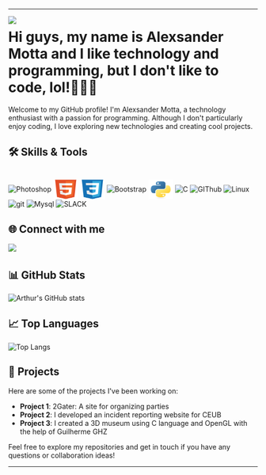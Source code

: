 
---

<div style="float: left; width: 20%; margin-right: 10px;">
  <img width="15%" src="![image](https://github.com/APKOY/APKOY/assets/171528136/cb5025a4-2ed5-4403-8c30-01759020e571)
" target="_blank">
  <!-- 
  https://picrew.me/en/image_maker/338224#google_vignette
  gift maker 
  https://ezgif.com/maker
  -->
</div>

# Hi guys, my name is Alexsander Motta and I like technology and programming, but I don't like to code, lol!👨🏽‍💻
<!-- 
icon 
https://emojipedia.org/pt/castor
-->

Welcome to my GitHub profile! I'm Alexsander Motta, a technology enthusiast with a passion for programming. Although I don't particularly enjoy coding, I love exploring new technologies and creating cool projects.

## 🛠️ Skills & Tools
<div style="display: inline_block"><br>
  <img align="center" alt="Photoshop" height="40" width="50" src="https://icongr.am/devicon/photoshop-line.svg?size=148&color=2e6dff">
  <img align="center" alt="HTML" height="40" width="50" src="https://raw.githubusercontent.com/devicons/devicon/master/icons/html5/html5-original.svg">
  <img align="center" alt="CSS" height="40" width="50" src="https://raw.githubusercontent.com/devicons/devicon/master/icons/css3/css3-original.svg">
  <img align="center" alt="Bootstrap" height="40" width="50" src="https://icongr.am/devicon/bootstrap-plain-wordmark.svg?size=148&color=7c0594">
  <img align="center" alt="Python" height="40" width="50" src="https://raw.githubusercontent.com/devicons/devicon/master/icons/python/python-original.svg">
  <img align="center" alt="C" height="40" width="50" src="https://icongr.am/devicon/c-original.svg?size=148&color=7c0594">
  <img align="center" alt="GIThub" height="40" width="50" src="https://icongr.am/devicon/github-original-wordmark.svg?size=148&color=a6ff00">
  <img align="center" alt="Linux" height="40" width="50" src="https://icongr.am/devicon/linux-original.svg?size=148&color=000000">
  <img align="center" alt="git" height="40" width="50" src="https://icongr.am/devicon/git-original.svg?size=148&color=2e6dff">
  <img align="center" alt="Mysql" height="70" width="80" src="https://icongr.am/devicon/mysql-original-wordmark.svg?size=148&color=2e6dff">
  <img align="center" alt="SLACK" height="70" width="80" src="https://icongr.am/devicon/slack-original-wordmark.svg?size=148&color=000000">
</div>

## 🌐 Connect with me
<div> 
  <a href="https://www.linkedin.com/in/arthur-arash-briceno-heidari/" target="_blank"><img src="https://img.shields.io/badge/-LinkedIn-%230077B5?style=for-the-badge&logo=linkedin&logoColor=white" target="_blank"></a> 
  <!--
  https://dev.to/envoy_/150-badges-for-github-pnk
  <a href="https://instagram.com/rafaballerini" target="_blank"><img src="https://img.shields.io/badge/-Instagram-%23E4405F?style=for-the-badge&logo=instagram&logoColor=white" target="_blank"></a>
  <a href="https://discord.gg/wagxzStdcR" target="_blank"><img src="https://img.shields.io/badge/Discord-7289DA?style=for-the-badge&logo=discord&logoColor=white" target="_blank"></a> 
  <a href = "mailto:contatorafaballerini@gmail.com"><img src="https://img.shields.io/badge/-Gmail-%23333?style=for-the-badge&logo=gmail&logoColor=white" target="_blank"></a>
  -->
</div>

## 📊 GitHub Stats
![Arthur's GitHub stats](https://github-readme-stats.vercel.app/api?username=arthurbric&show_icons=true&theme=radical)

## 📈 Top Languages
![Top Langs](https://github-readme-stats.vercel.app/api/top-langs/?username=arthurbric&layout=compact&theme=radical)

<!-- ## 📝 Latest Blog Posts -->
<!-- BLOG-POST-LIST:START -->
<!-- BLOG-POST-LIST:END -->

## 🚀 Projects
Here are some of the projects I've been working on:

- **Project 1**: 2Gater: A site for organizing parties
- **Project 2**: I developed an incident reporting website for CEUB  
- **Project 3**: I created a 3D museum using C language and OpenGL with the help of Guilherme GHZ

<!--
## 🔗 Useful Links
- [Portfolio](https://yourportfolio.com)
- [Blog](https://yourblog.com)
- [YouTube Channel](https://youtube.com/yourchannel)
-->

Feel free to explore my repositories and get in touch if you have any questions or collaboration ideas!

---

